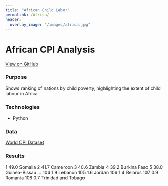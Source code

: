 ```yaml
---
title: "African Child Labor"
permalink: /Africa/
header:
  overlay_image: "/images/africa.jpg"
---
```

# African CPI Analysis
[View on GitHub](https://github.com/midumass/DSC-540/tree/master/6.2) 

### Purpose
Shows ranking of nations by child poverty, highlighting the extent of child labour in Africa

### Technologies
* Python

### Data
[World CPI Dataset](https://github.com/midumass/DSC-540/blob/master/6.2/unicef_oct_2014.xls) 

### Results
1 49.0 Somalia
2 41.7 Cameroon
3 40.6 Zambia
4 39.2 Burkina Faso
5 38.0 Guinea-Bissau
...
104 1.9 Lebanon
105 1.6 Jordan
106 1.4 Belarus
107 0.9 Romania
108 0.7 Trinidad and Tobago